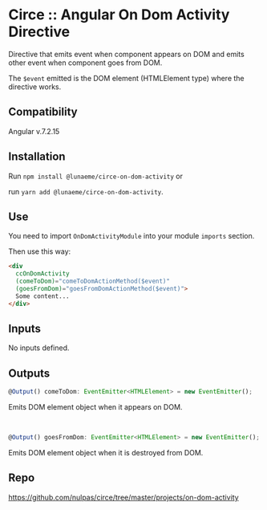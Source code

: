 # Circe :: Angular On Dom Activity Directive

Directive that emits event when component appears on DOM and emits other event when component goes from DOM.

The `$event` emitted is the DOM element (HTMLElement type) where the directive works.

## Compatibility

Angular v.7.2.15

## Installation

Run `npm install @lunaeme/circe-on-dom-activity` or
 
run `yarn add @lunaeme/circe-on-dom-activity`.

## Use

You need to import `OnDomActivityModule` into your module `imports` section.

Then use this way:

```html
<div
  ccOnDomActivity
  (comeToDom)="comeToDomActionMethod($event)"
  (goesFromDom)="goesFromDomActionMethod($event)">
  Some content...
</div>
```

## Inputs

No inputs defined.

## Outputs

```typescript
@Output() comeToDom: EventEmitter<HTMLElement> = new EventEmitter();
```
Emits DOM element object when it appears on DOM.


&nbsp;
```typescript
@Output() goesFromDom: EventEmitter<HTMLElement> = new EventEmitter();
```
Emits DOM element object when it is destroyed from DOM.

## Repo

<https://github.com/nulpas/circe/tree/master/projects/on-dom-activity>
